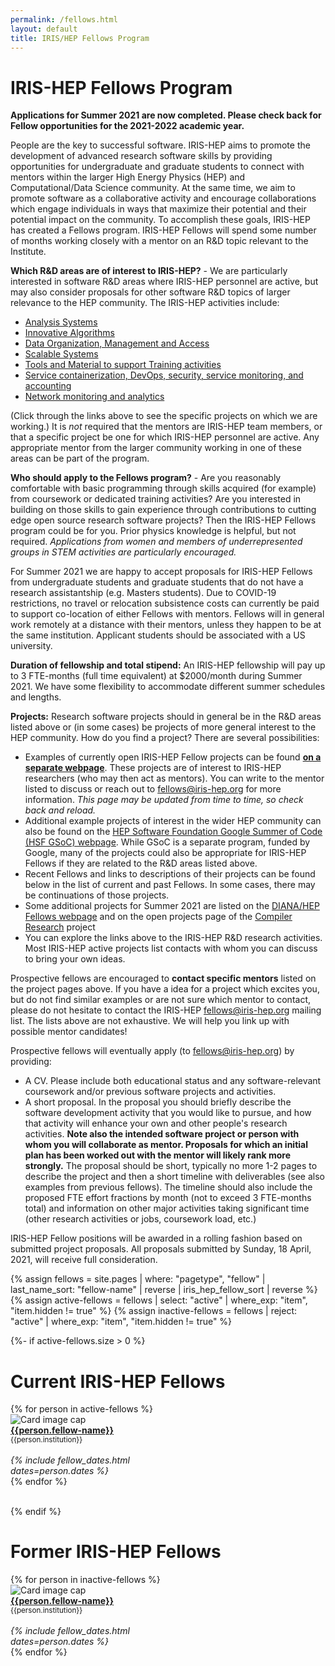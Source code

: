 ```yaml
---
permalink: /fellows.html
layout: default
title: IRIS/HEP Fellows Program
---
```


# IRIS-HEP Fellows Program

**Applications for Summer 2021 are now completed. Please check back for Fellow opportunities for the 2021-2022 academic year.**

  People are the key to successful software. IRIS-HEP aims to promote the development of advanced research software skills by providing opportunities for undergraduate and graduate students to connect with mentors within the larger High Energy Physics (HEP) and Computational/Data Science community. At the same time, we aim to promote software as a collaborative activity and encourage collaborations which engage individuals in ways that maximize their potential and their potential impact on the community.
  To accomplish these goals, IRIS-HEP has created a Fellows program.
IRIS-HEP Fellows will spend some number of months working closely with a
mentor on an R&D topic relevant to the Institute.

**Which R&D areas are of interest to IRIS-HEP?** - We are particularly interested in software R&D areas where IRIS-HEP personnel are active, but may also consider proposals for other software R&D topics of larger relevance to the HEP community. The IRIS-HEP activities include:

  * [Analysis Systems](/as.html)
  * [Innovative Algorithms](/ia.html)
  * [Data Organization, Management and Access](/doma.html)
  * [Scalable Systems](/ssl.html)
  * [Tools and Material to support Training activities](/ssc.html)
  * [Service containerization, DevOps, security, service monitoring, and accounting](/osglhc.html)
  * [Network monitoring and analytics](/osglhc.html)

(Click through the links above to see the specific projects on which we are working.)
It is *not* required that the mentors are IRIS-HEP team members, or that
a specific project be one for which IRIS-HEP personnel are active. Any
appropriate mentor from the larger community working in one of
these areas can be part of the program.

**Who should apply to the Fellows program?** - Are you reasonably comfortable
with basic programming through skills acquired (for example) from coursework or
dedicated training activities? Are you interested in building on those skills to gain experience through contributions to cutting edge open
source research software projects? Then the IRIS-HEP Fellows program could be for you. Prior physics knowledge is helpful, but not required. *Applications from women and members of underrepresented groups in STEM activities are particularly encouraged.*

<!---
Two types of IRIS-HEP Fellows are possible:

  * **IRIS-HEP Undergraduate Fellows** - Undergraduate fellows work with a mentor to develop research software relevant for HEP in one of the R&D areas listed above. Undergraduate fellows will receive a stipend, paid monthly, during their fellowship.

  * **IRIS-HEP Graduate Fellows** - Masters or Ph.D. Graduate fellows work with a mentor to develop research software relevant for HEP in one of the R&D areas listed above. Graduate fellows will receive a stipend, paid monthly, during their fellowship. They should not in general have support via a teaching or research assistant position during the fellowship period.

Due to COVID-19 restrictions, no travel or relocation subsistence costs can currently be paid to support co-location of either Undergraduate or Graduate Fellows with mentors. Fellows will in general work remotely at a distance with their mentors, unless they happen to be at the same institution.
-->

For Summer 2021 we are happy to accept proposals for IRIS-HEP Fellows from undergraduate students and
graduate students that do not have a research assistantship (e.g. Masters students).
Due to COVID-19 restrictions, no travel or relocation subsistence costs can currently be paid to support co-location of either Fellows with mentors. Fellows will in general work remotely at a distance with their mentors, unless they happen to be at the same institution. Applicant students should be associated with a US university.

<!--
**Duration of fellowship and total stipend:** An IRIS-HEP fellowship will pay up to 3 FTE-months (full time equivalent) at $2000/month. As full time research software activities are not consistent with taking classes during the academic year (as opposed to summer), most fellows will work a smaller time fraction over a larger number of calendar months. (For example, half-time for 6 months.) Applicants should include a proposed time profile for their activities in their proposal, as well as note their academic course load and/or any other activities taking significant time.
-->


**Duration of fellowship and total stipend:** An IRIS-HEP fellowship will pay up to 3 FTE-months (full time equivalent) at $2000/month during Summer 2021. We have some flexibility to accommodate different summer schedules and lengths.


**Projects:** Research software projects should in general be in the R&D areas listed above or (in some cases) be projects of more general interest to the HEP community. How do you find a project? There are several possibilities:

  * Examples of currently open IRIS-HEP Fellow projects can be found **[on a separate webpage](/fellow_projects.html)**. These projects are of interest to IRIS-HEP researchers (who may then act as mentors). You can write to the mentor listed to discuss or reach out to fellows@iris-hep.org for more information. *This page may be updated from time to time, so check back and reload.*
  * Additional example projects of interest in the wider HEP community can also be found on the [HEP Software Foundation Google Summer of Code (HSF GSoC) webpage](https://hepsoftwarefoundation.org/activities/gsoc.html). While GSoC is a separate program, funded by Google, many of the projects could also be appropriate for IRIS-HEP Fellows if they are related to the R&D areas listed above.
  * Recent Fellows and links to descriptions of their projects can be found below in the list of current and past Fellows. In some cases, there may be continuations of those projects.
  * Some additional projects for Summer 2021 are listed on the [DIANA/HEP Fellows webpage](http://diana-hep.org/pages/fellows.html) and on the open projects page of the [Compiler Research](https://compiler-research.org/open_projects) project
  * You can explore the links above to the IRIS-HEP R&D research activities. Most IRIS-HEP active projects list contacts with whom you can discuss to bring your own ideas.

Prospective fellows are encouraged to **contact specific mentors** listed on the project pages above.
If you have a idea for a project which excites you, but do not find similar examples or are not sure which mentor to contact, please do not hesitate to contact the IRIS-HEP fellows@iris-hep.org mailing list. The lists above are not exhaustive. We will help you link up with possible mentor candidates!

Prospective fellows will eventually apply (to fellows@iris-hep.org) by providing:

 * A CV. Please include both educational status and any software-relevant coursework and/or previous software projects and activities.
 * A short proposal.  In the proposal you should briefly describe the software development activity that you would like to pursue, and how that activity will enhance your own and other people's research activities. **Note also the intended software project or person with whom you will collaborate as mentor. Proposals for which an initial plan has been worked out with the mentor will likely rank more strongly.** The proposal should be short, typically no more 1-2 pages to describe the project and then a short timeline with deliverables (see also examples from previous fellows). The timeline should also include the proposed FTE effort fractions by month (not to exceed 3 FTE-months total) and information on other major activities taking significant time (other research activities or jobs, coursework load, etc.)


IRIS-HEP Fellow positions will be awarded in a rolling fashion based on submitted project proposals. All proposals submitted by Sunday, 18 April, 2021, will receive full consideration.

{% assign fellows = site.pages | where: "pagetype", "fellow"
                               | last_name_sort: "fellow-name"
                               | reverse
                               | iris_hep_fellow_sort
                               | reverse %}
{% assign active-fellows = fellows | select: "active" | where_exp: "item", "item.hidden != true" %}
{% assign inactive-fellows = fellows | reject: "active" | where_exp: "item", "item.hidden != true" %}


{%- if active-fellows.size > 0 %}
# Current IRIS-HEP Fellows

<div class="container-fluid">
  <div class="row">
    {% for person in active-fellows %}
      <div class="card" style="width: 12rem;">
         <img class="card-img-top" src="{{person.photo}}" alt="Card image cap">
         <div class="card-body d-flex flex-column">
           <div class="card-text">
              <b><a href="{{person.permalink}}">{{person.fellow-name}}</a></b><br>
              <small>{{person.institution}}</small><br><br>
           </div>
           <div class="card-text mt-auto"><i>
             {% include fellow_dates.html dates=person.dates %}
           </i><br></div>
         </div>
      </div>
    {% endfor %}
  </div>
  <br>
</div>

{% endif %}

# Former IRIS-HEP Fellows
<div class="container-fluid">
  <div class="row">
    {% for person in inactive-fellows %}
       <div class="card" style="width: 12rem;">
          <img class="card-img-top" src="{{person.photo}}" alt="Card image cap">
          <div class="card-body d-flex flex-column">
            <div class="card-text">
               <b><a href="{{person.permalink}}">{{person.fellow-name}}</a></b><br>
               <small>{{person.institution}}</small><br><br>
            </div>
            <div class="card-text mt-auto"><i>
            {% include fellow_dates.html dates=person.dates %}
            </i><br></div>
          </div>
       </div>
    {% endfor %}
  </div>
  <br>
</div>
